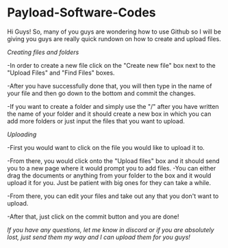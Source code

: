 # Payload-Software-Codes
Hi Guys! 
So, many of you guys are wondering how to use Github so I will be giving you guys are really quick rundown on how to create and upload files. 

*Creating files and folders*

-In order to create a new file click on the "Create new file" box next to the "Upload Files" and "Find Files" boxes.

-After you have successfully done that, you will then type in the name of your file and then go down to the bottom and commit the changes.

-If you want to create a folder and simply use the "/" after you have written the name of your folder and it should create a new box in which you can add more folders or just input the files that you want to upload.

*Uploading*

-First you would want to click on the file you would like to upload it to.

-From there, you would click onto the "Upload files" box and it should send you to a new page where it would prompt you to add files. 
-You can either drag the documents or anything from your folder to the box and it would upload it for you. Just be patient with big ones for they can take a while. 

-From there, you can edit your files and take out any that you don't want to upload. 

-After that, just click on the commit button and you are done!

*If you have any questions, let me know in discord or if you are absolutely lost, just send them my way and I can upload them for you guys!*
